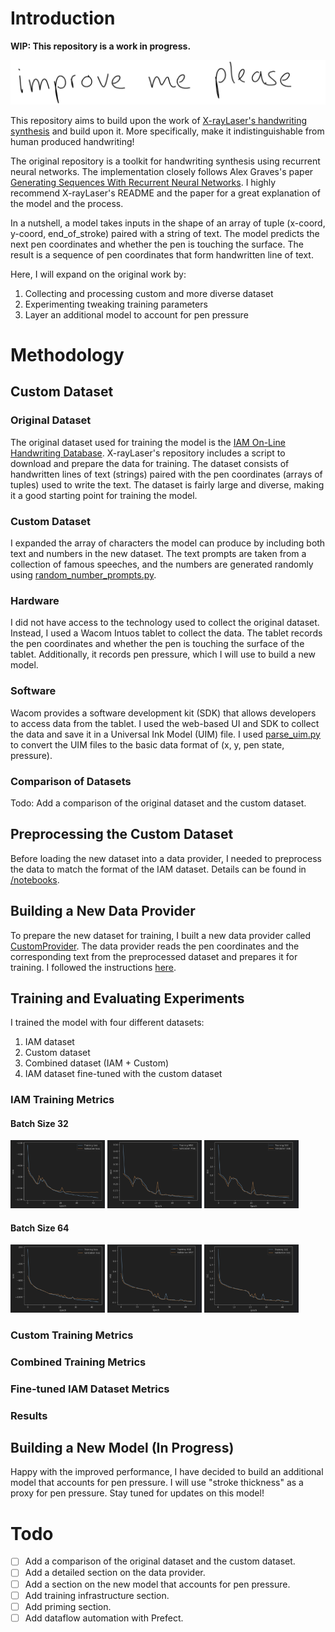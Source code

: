 # Introduction

**WIP: This repository is a work in progress.**

![Handwriting Synthesis](./assets/improve_me_please.png)

This repository aims to build upon the work of [X-rayLaser's handwriting synthesis](https://github.com/X-rayLaser/pytorch-handwriting-synthesis-toolkit) and build upon it. More specifically, make it indistinguishable from human produced handwriting! 

The original repository is a toolkit for handwriting synthesis using recurrent neural networks. The implementation closely follows Alex Graves's paper [Generating Sequences With Recurrent Neural Networks](https://arxiv.org/abs/1308.0850). I highly recommend X-rayLaser's README and the paper for a great explanation of the model and the process.

In a nutshell, a model takes inputs in the shape of an array of tuple  (x-coord, y-coord, end_of_stroke) paired with a string of text. The model predicts the next pen coordinates and whether the pen is touching the surface. The result is a sequence of pen coordinates that form handwritten line of text.

Here, I will expand on the original work by:
1. Collecting and processing custom and more diverse dataset
1. Experimenting tweaking training parameters
1. Layer an additional model to account for pen pressure

# Methodology
## Custom Dataset

### Original Dataset
The original dataset used for training the model is the [IAM On-Line Handwriting Database](https://fki.tic.heia-fr.ch/databases/iam-on-line-handwriting-database). X-rayLaser's repository includes a script to download and prepare the data for training. The dataset consists of handwritten lines of text (strings) paired with the pen coordinates (arrays of tuples) used to write the text. The dataset is fairly large and diverse, making it a good starting point for training the model.

### Custom Dataset
I expanded the array of characters the model can produce by including both text and numbers in the new dataset. The text prompts are taken from a collection of famous speeches, and the numbers are generated randomly using [random_number_prompts.py](./utils/random_number_prompts.py).

### Hardware
I did not have access to the technology used to collect the original dataset. Instead, I used a Wacom Intuos tablet to collect the data. The tablet records the pen coordinates and whether the pen is touching the surface of the tablet. Additionally, it records pen pressure, which I will use to build a new model.

### Software
Wacom provides a software development kit (SDK) that allows developers to access data from the tablet. I used the web-based UI and SDK to collect the data and save it in a Universal Ink Model (UIM) file. I used [parse_uim.py](./utils/parse_uim.py) to convert the UIM files to the basic data format of (x, y, pen state, pressure).

### Comparison of Datasets
Todo: Add a comparison of the original dataset and the custom dataset.

## Preprocessing the Custom Dataset
Before loading the new dataset into a data provider, I needed to preprocess the data to match the format of the IAM dataset. Details can be found in [/notebooks](./notebooks).

## Building a New Data Provider
To prepare the new dataset for training, I built a new data provider called [CustomProvider](./handwriting_synthesis/data_providers/custom.py). The data provider reads the pen coordinates and the corresponding text from the preprocessed dataset and prepares it for training. I followed the instructions [here](https://github.com/X-rayLaser/pytorch-handwriting-synthesis-toolkit?tab=readme-ov-file#data-preparation).

## Training and Evaluating Experiments
I trained the model with four different datasets:
1. IAM dataset
2. Custom dataset
3. Combined dataset (IAM + Custom)
4. IAM dataset fine-tuned with the custom dataset

### IAM Training Metrics
#### Batch Size 32
<p float="left">
  <img src="./assets/iam_32_loss.png" width="30%" />
  <img src="./assets/iam_32_mse.png" width="30%" /> 
  <img src="./assets/iam_32_sse.png" width="30%" />
</p>

#### Batch Size 64
<p float="left">
  <img src="./assets/iam_64_loss.png" width="30%" />
  <img src="./assets/iam_64_mse.png" width="30%" /> 
  <img src="./assets/iam_64_sse.png" width="30%" />
</p>

### Custom Training Metrics

### Combined Training Metrics

### Fine-tuned IAM Dataset Metrics

### Results

## Building a New Model (In Progress)
Happy with the improved performance, I have decided to build an additional model that accounts for pen pressure. I will use "stroke thickness" as a proxy for pen pressure. Stay tuned for updates on this model!

# Todo
- [ ] Add a comparison of the original dataset and the custom dataset.
- [ ] Add a detailed section on the data provider.
- [ ] Add a section on the new model that accounts for pen pressure.
- [ ] Add training infrastructure section.
- [ ] Add priming section.
- [ ] Add dataflow automation with Prefect.
